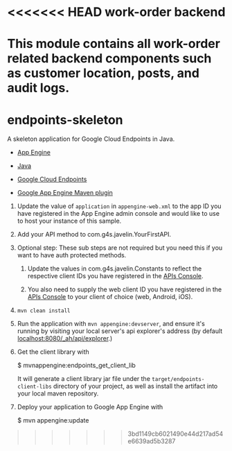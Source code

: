 <<<<<<< HEAD
work-order backend
=============================

This module contains all work-order related backend components such as customer location, posts, and audit logs.
=======
endpoints-skeleton
==================

A skeleton application for Google Cloud Endpoints in Java.

- [App Engine][1]

- [Java][2]

- [Google Cloud Endpoints][3]
- [Google App Engine Maven plugin][4]


1. Update the value of `application` in `appengine-web.xml` to the app
   ID you have registered in the App Engine admin console and would
   like to use to host your instance of this sample.

1. Add your API method to com.g4s.javelin.YourFirstAPI.

1. Optional step: These sub steps are not required but you need this
   if you want to have auth protected methods.

    1. Update the values in com.g4s.javelin.Constants to
       reflect the respective client IDs you have registered in the
       [APIs Console][6]. 

    1. You also need to supply the web client
       ID you have registered in the [APIs Console][4] to your client
       of choice (web, Android, iOS).

1. `mvn clean install`

1. Run the application with `mvn appengine:devserver`, and ensure it's
   running by visiting your local server's api explorer's address (by
   default [localhost:8080/_ah/api/explorer][5].)

1. Get the client library with

   $ mvnappengine:endpoints_get_client_lib

   It will generate a client library jar file under the
   `target/endpoints-client-libs` directory of your project, as well
   as install the artifact into your local maven repository.

1. Deploy your application to Google App Engine with

   $ mvn appengine:update

[1]: https://developers.google.com/appengine
[2]: http://java.com/en/
[3]: https://developers.google.com/appengine/docs/java/endpoints/
[4]: https://developers.google.com/appengine/docs/java/tools/maven
[5]: https://localhost:8080/_ah/api/explorer
[6]: https://console.developers.google.com/
>>>>>>> 3bd1149cb6021490e44d217ad54e6639ad5b3287
